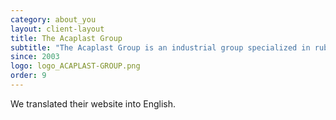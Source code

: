 ```yaml
---
category: about_you
layout: client-layout
title: The Acaplast Group
subtitle: "The Acaplast Group is an industrial group specialized in rubber and plastics. It conducts business at 7 production sites in France and Tunisia."
since: 2003
logo: logo_ACAPLAST-GROUP.png
order: 9
---
```

We translated their website into English.
